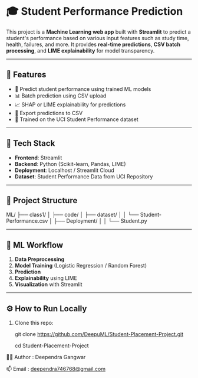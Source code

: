 # 🎓 Student Performance Prediction

This project is a **Machine Learning web app** built with **Streamlit** to predict a student's performance based on various input features such as study time, health, failures, and more. It provides **real-time predictions**, **CSV batch processing**, and **LIME explainability** for model transparency.

---

## 🚀 Features

- 🔢 Predict student performance using trained ML models
- 📊 Batch prediction using CSV upload
- 📈 SHAP or LIME explainability for predictions
- 💾 Export predictions to CSV
- 🧠 Trained on the UCI Student Performance dataset

---

## 🧰 Tech Stack

- **Frontend**: Streamlit
- **Backend**: Python (Scikit-learn, Pandas, LIME)
- **Deployment**: Localhost / Streamlit Cloud
- **Dataset**: Student Performance Data from UCI Repository

---

## 📁 Project Structure

ML/
├── class1/
│ ├── code/
│ ├── dataset/
│ │ └── Student-Performance.csv
│ ├── Deployment/
│ │ └── Student.py


---

## 🧠 ML Workflow

1. **Data Preprocessing**
2. **Model Training** (Logistic Regression / Random Forest)
3. **Prediction**
4. **Explainability** using LIME
5. **Visualization** with Streamlit

---

## ⚙️ How to Run Locally

1. Clone this repo:

   git clone https://github.com/DeepuML/Student-Placement-Project.git
   
   cd Student-Placement-Project

🧑‍💻 Author : Deependra Gangwar

📫 Email : deependra746768@gmail.com   


